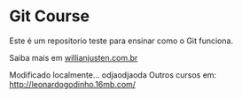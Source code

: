 # Git Course

Este é um repositorio teste para ensinar como o Git funciona.

Saiba mais em [willianjusten.com.br](http://willianjusten.com.br)

Modificado localmente...
odjaodjaoda
Outros cursos em: http://leonardogodinho.16mb.com/
